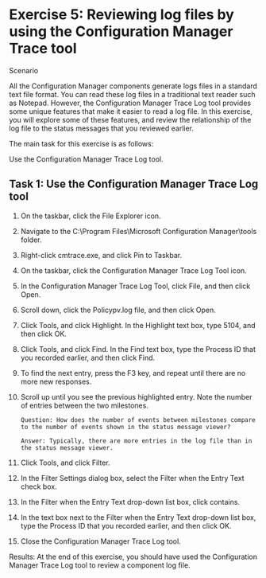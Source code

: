 # Exercise 5: Reviewing log files by using the Configuration Manager Trace tool

Scenario

All the Configuration Manager components generate logs files in a standard text file format. You can read these log files in a traditional text reader such as Notepad. However, the Configuration Manager Trace Log tool provides some unique features that make it easier to read a log file. In this exercise, you will explore some of these features, and review the relationship of the log file to the status messages that you reviewed earlier.

The main task for this exercise is as follows:

Use the Configuration Manager Trace Log tool.


## Task 1: Use the Configuration Manager Trace Log tool
1. On the taskbar, click the File Explorer icon.

2. Navigate to the C:\Program Files\Microsoft Configuration Manager\tools folder.

3. Right-click cmtrace.exe, and click Pin to Taskbar.

4. On the taskbar, click the Configuration Manager Trace Log Tool icon.

5. In the Configuration Manager Trace Log Tool, click File, and then click Open.

6. Scroll down, click the Policypv.log file, and then click Open.

7. Click Tools, and click Highlight. In the Highlight text box, type 5104, and then click OK.

8. Click Tools, and click Find. In the Find text box, type the Process ID that you recorded earlier, and then click Find.

9. To find the next entry, press the F3 key, and repeat until there are no more new responses.

10. Scroll up until you see the previous highlighted entry. Note the number of entries between the two milestones.

    ```
    Question: How does the number of events between milestones compare to the number of events shown in the status message viewer? 

    Answer: Typically, there are more entries in the log file than in the status message viewer.

11. Click Tools, and click Filter.

12. In the Filter Settings dialog box, select the Filter when the Entry Text check box.

13. In the Filter when the Entry Text drop-down list box, click contains.

14. In the text box next to the Filter when the Entry Text drop-down list box, type the Process ID that you recorded earlier, and then click OK.

15. Close the Configuration Manager Trace Log tool.

Results: At the end of this exercise, you should have used the Configuration Manager Trace Log tool to review a component log file.
